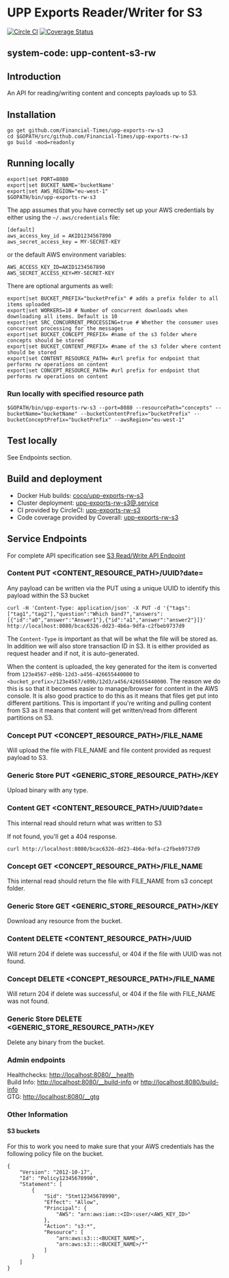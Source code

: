 # UPP Exports Reader/Writer for S3 

[![Circle CI](https://circleci.com/gh/Financial-Times/upp-exports-rw-s3.svg?style=shield)](https://circleci.com/gh/Financial-Times/upp-exports-rw-s3) [![Coverage Status](https://coveralls.io/repos/github/Financial-Times/upp-exports-rw-s3/badge.svg)](https://coveralls.io/github/Financial-Times/upp-exports-rw-s3)
 
## system-code: upp-content-s3-rw
## Introduction
An API for reading/writing content and concepts payloads up to S3.

## Installation

```shell script
go get github.com/Financial-Times/upp-exports-rw-s3
cd $GOPATH/src/github.com/Financial-Times/upp-exports-rw-s3
go build -mod=readonly 
```

## Running locally

```shell script
export|set PORT=8080
export|set BUCKET_NAME='bucketName'
export|set AWS_REGION="eu-west-1"
$GOPATH/bin/upp-exports-rw-s3
```
The app assumes that you have correctly set up your AWS credentials by either using the `~/.aws/credentials` file:

```
[default]
aws_access_key_id = AKID1234567890
aws_secret_access_key = MY-SECRET-KEY
```

or the default AWS environment variables:

```
AWS_ACCESS_KEY_ID=AKID1234567890
AWS_SECRET_ACCESS_KEY=MY-SECRET-KEY
```

There are optional arguments as well:
```
export|set BUCKET_PREFIX="bucketPrefix" # adds a prefix folder to all items uploaded
export|set WORKERS=10 # Number of concurrent downloads when downloading all items. Default is 10
export|set SRC_CONCURRENT_PROCESSING=true # Whether the consumer uses concurrent processing for the messages
export|set BUCKET_CONCEPT_PREFIX= #name of the s3 folder where concepts should be stored
export|set BUCKET_CONTENT_PREFIX= #name of the s3 folder where content should be stored
export|set CONTENT_RESOURCE_PATH= #url prefix for endpoint that performs rw operations on content
export|set CONCEPT_RESOURCE_PATH= #url prefix for endpoint that performs rw operations on content
```

### Run locally with specified resource path
`$GOPATH/bin/upp-exports-rw-s3 --port=8080 --resourcePath="concepts" --bucketName="bucketName" --bucketContentPrefix="bucketPrefix" --bucketConceptPrefix="bucketPrefix" --awsRegion="eu-west-1"`

## Test locally
See Endpoints section.

## Build and deployment
* Docker Hub builds: [coco/upp-exports-rw-s3](https://hub.docker.com/r/coco/upp-exports-rw-s3/)
* Cluster deployment:  [upp-exports-rw-s3@.service](https://github.com/Financial-Times/pub-service-files)
* CI provided by CircleCI: [upp-exports-rw-s3](https://circleci.com/gh/Financial-Times/upp-exports-rw-s3)
* Code coverage provided by Coverall: [upp-exports-rw-s3](https://coveralls.io/github/Financial-Times/upp-exports-rw-s3)

## Service Endpoints
For complete API specification see [S3 Read/Write API Endpoint](https://docs.google.com/document/d/1Ck-o0Le9cXOfm-aVjiGmOT7ZTB5W5fDTsPqGkhzfa-U/edit#)

### Content PUT <CONTENT_RESOURCE_PATH>/UUID?date=<DATE>

Any payload can be written via the PUT using a unique UUID to identify this payload within the S3 bucket

```
curl -H 'Content-Type: application/json' -X PUT -d '{"tags":["tag1","tag2"],"question":"Which band?","answers":[{"id":"a0","answer":"Answer1"},{"id":"a1","answer":"answer2"}]}' http://localhost:8080/bcac6326-dd23-4b6a-9dfa-c2fbeb9737d9
```

The `Content-Type` is important as that will be what the file will be stored as.
In addition we will also store transaction ID in S3. It is either provided as request header and if not, it is auto-generated.

When the content is uploaded, the key generated for the item is converted from 
`123e4567-e89b-12d3-a456-426655440000` to `<bucket_prefix>/123e4567/e89b/12d3/a456/426655440000`. 
The reason we do this is so that it becomes easier to manage/browser for content in the AWS console. 
It is also good practice to do this as it means that files get put into different partitions. 
This is important if you're writing and pulling content from S3 as it means that content will get written/read from different partitions on S3.

### Concept PUT <CONCEPT_RESOURCE_PATH>/FILE_NAME
Will upload the file with FILE_NAME and file content provided as request payload to S3.

### Generic Store PUT <GENERIC_STORE_RESOURCE_PATH>/KEY
Upload binary with any type.

### Content GET <CONTENT_RESOURCE_PATH>/UUID?date=<DATE>
This internal read should return what was written to S3

If not found, you'll get a 404 response.

```
curl http://localhost:8080/bcac6326-dd23-4b6a-9dfa-c2fbeb9737d9
```

### Concept GET <CONCEPT_RESOURCE_PATH>/FILE_NAME
This internal read should return the file with FILE_NAME from s3 concept folder.

### Generic Store GET <GENERIC_STORE_RESOURCE_PATH>/KEY
Download any resource from the bucket.

### Content DELETE <CONTENT_RESOURCE_PATH>/UUID
Will return 204 if delete was successful, or 404 if the file with UUID was not found.

### Concept DELETE <CONCEPT_RESOURCE_PATH>/FILE_NAME
Will return 204 if delete was successful, or 404 if the file with FILE_NAME was not found.

### Generic Store DELETE <GENERIC_STORE_RESOURCE_PATH>/KEY
Delete any binary from the bucket.

### Admin endpoints

Healthchecks: [http://localhost:8080/__health](http://localhost:8080/__health)  
Build Info: [http://localhost:8080/__build-info](http://localhost:8080/build-info) or [http://localhost:8080/build-info](http://localhost:8080/__build-info)   
GTG: [http://localhost:8080/__gtg](http://localhost:8080/__gtg) 


### Other Information

#### S3 buckets

For this to work you need to make sure that your AWS credentials has the following policy file on the bucket.
```
{
	"Version": "2012-10-17",
	"Id": "Policy12345678990",
	"Statement": [
		{
			"Sid": "Stmt12345678990",
			"Effect": "Allow",
			"Principal": {
				"AWS": "arn:aws:iam::<ID>:user/<AWS_KEY_ID>"
			},
			"Action": "s3:*",
			"Resource": [
				"arn:aws:s3:::<BUCKET_NAME>",
				"arn:aws:s3:::<BUCKET_NAME>/*"
			]
		}
	]
}
```


